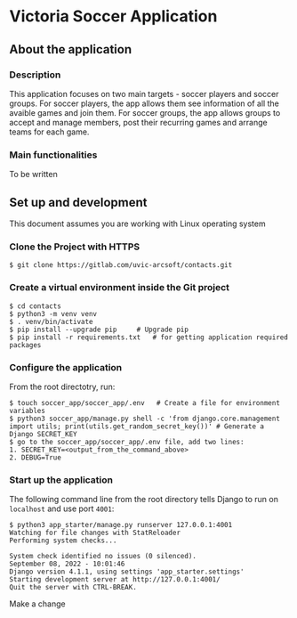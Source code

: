 # Victoria Soccer Application
## About the application
### Description
This application focuses on two main targets - soccer players and soccer groups. For soccer players, the app allows them see information of all the avaible games and join them. For soccer groups, the app allows groups to accept and manage members, post their recurring games and arrange teams for each game.

### Main functionalities
To be written

## Set up and development
This document assumes you are working with Linux operating system
### Clone the Project with HTTPS
    $ git clone https://gitlab.com/uvic-arcsoft/contacts.git

### Create a virtual environment inside the Git project
    $ cd contacts
    $ python3 -m venv venv
    $ . venv/bin/activate
    $ pip install --upgrade pip     # Upgrade pip
    $ pip install -r requirements.txt   # for getting application required packages

### Configure the application
From the root directotry, run:

    $ touch soccer_app/soccer_app/.env   # Create a file for environment variables
    $ python3 soccer_app/manage.py shell -c 'from django.core.management import utils; print(utils.get_random_secret_key())' # Generate a Django SECRET_KEY
    $ go to the soccer_app/soccer_app/.env file, add two lines:
    1. SECRET_KEY=<output_from_the_command_above>
    2. DEBUG=True

### Start up the application
The following command line from the root directory tells Django to run on `localhost` and use port `4001`:

    $ python3 app_starter/manage.py runserver 127.0.0.1:4001
    Watching for file changes with StatReloader
    Performing system checks...

    System check identified no issues (0 silenced).
    September 08, 2022 - 10:01:46
    Django version 4.1.1, using settings 'app_starter.settings'
    Starting development server at http://127.0.0.1:4001/
    Quit the server with CTRL-BREAK.

Make a change
